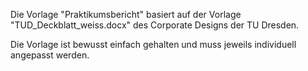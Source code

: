Die Vorlage "Praktikumsbericht" basiert auf der Vorlage "TUD_Deckblatt_weiss.docx" des Corporate Designs der TU Dresden. 

Die Vorlage ist bewusst einfach gehalten und muss jeweils individuell angepasst werden.


